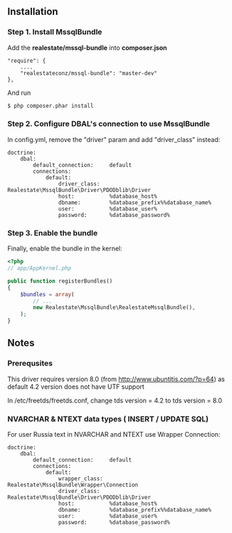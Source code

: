 Installation
-------

### Step 1. Install MssqlBundle
Add the **realestate/mssql-bundle** into **composer.json**

    "require": {
        ....
        "realestateconz/mssql-bundle": "master-dev"
    },

And run
``` bash
$ php composer.phar install
```
### Step 2. Configure DBAL's connection to use MssqlBundle
In config.yml, remove the "driver" param and add "driver_class" instead:

```
doctrine:
    dbal:
        default_connection:     default
        connections:
            default:
                driver_class:   Realestate\MssqlBundle\Driver\PDODblib\Driver
                host:           %database_host%
                dbname:         %database_prefix%%database_name%
                user:           %database_user%
                password:       %database_password%
```

### Step 3. Enable the bundle
Finally, enable the bundle in the kernel:

``` php
<?php
// app/AppKernel.php

public function registerBundles()
{
    $bundles = array(
        // ...
        new Realestate\MssqlBundle\RealestateMssqlBundle(),
    );
}
```

Notes
-------
### Prerequsites
This driver requires version 8.0 (from http://www.ubuntitis.com/?p=64) as default 4.2 version does not have UTF support

In /etc/freetds/freetds.conf, change
tds version = 4.2
to
tds version = 8.0

### NVARCHAR & NTEXT data types ( INSERT / UPDATE SQL)

For user Russia text in NVARCHAR and NTEXT use Wrapper Connection:

```
doctrine:
    dbal:
        default_connection:     default
        connections:
            default:
                wrapper_class:  Realestate\MssqlBundle\Wrapper\Connection
                driver_class:   Realestate\MssqlBundle\Driver\PDODblib\Driver
                host:           %database_host%
                dbname:         %database_prefix%%database_name%
                user:           %database_user%
                password:       %database_password%
```



